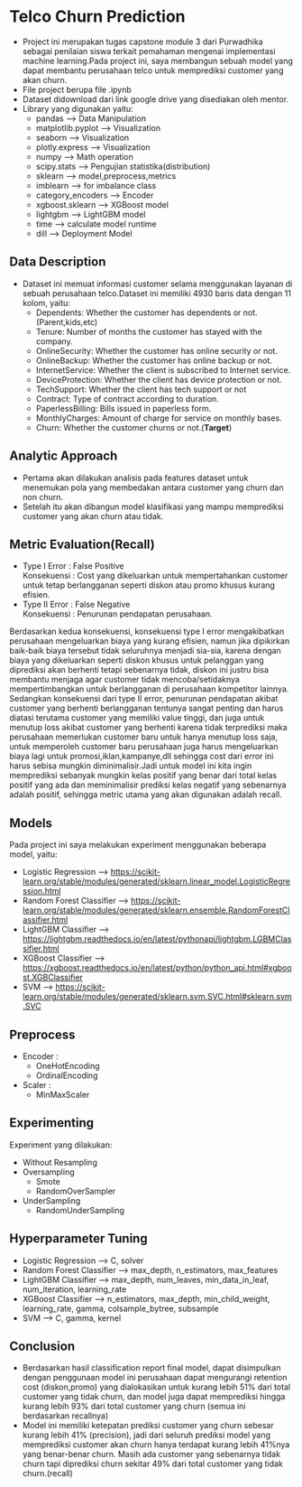 # Telco Churn Prediction
* Project ini merupakan tugas capstone module 3 dari Purwadhika sebagai penilaian siswa terkait pemahaman mengenai implementasi machine learning.Pada project ini, saya membangun sebuah model yang dapat membantu perusahaan telco untuk memprediksi customer yang akan churn.
* File project berupa file .ipynb
* Dataset didownload dari link google drive yang disediakan oleh mentor.
* Library yang digunakan yaitu:
  * pandas --> Data Manipulation
  * matplotlib.pyplot --> Visualization
  * seaborn --> Visualization
  * plotly.express --> Visualization
  * numpy --> Math operation
  * scipy.stats --> Pengujian statistika(distribution)
  * sklearn --> model,preprocess,metrics
  * imblearn --> for imbalance class
  * category_encoders --> Encoder
  * xgboost.sklearn --> XGBoost model
  * lightgbm --> LightGBM model
  * time --> calculate model runtime
  * dill --> Deployment Model
 
## Data Description
* Dataset ini memuat informasi customer selama menggunakan layanan di sebuah perusahaan telco.Dataset ini memiliki 4930 baris data dengan 11 kolom, yaitu:
  * Dependents: Whether the customer has dependents or not.(Parent,kids,etc)
  * Tenure: Number of months the customer has stayed with the company.
  * OnlineSecurity: Whether the customer has online security or not.
  * OnlineBackup: Whether the customer has online backup or not.
  * InternetService: Whether the client is subscribed to Internet service.
  * DeviceProtection: Whether the client has device protection or not.
  * TechSupport: Whether the client has tech support or not 
  * Contract: Type of contract according to duration.
  * PaperlessBilling: Bills issued in paperless form.
  * MonthlyCharges: Amount of charge for service on monthly bases.
  * Churn: Whether the customer churns or not.(**Target**)
    
## Analytic Approach
* Pertama akan dilakukan analisis pada features dataset untuk menemukan pola yang membedakan antara customer yang churn dan non churn.
* Setelah itu akan dibangun model klasifikasi yang mampu memprediksi customer yang akan churn atau tidak.

## Metric Evaluation(**Recall**)
* Type I Error : False Positive  
Konsekuensi : Cost yang dikeluarkan untuk mempertahankan customer untuk tetap berlangganan seperti diskon atau promo khusus kurang efisien.
* Type II Error : False Negative  
Konsekuensi : Penurunan pendapatan perusahaan.  
  
Berdasarkan kedua konsekuensi, konsekuensi type I error mengakibatkan perusahaan mengeluarkan biaya yang kurang efisien, namun jika dipikirkan baik-baik biaya tersebut tidak seluruhnya menjadi sia-sia, karena dengan biaya yang dikeluarkan seperti diskon khusus untuk pelanggan yang diprediksi akan berhenti tetapi sebenarnya tidak, diskon ini justru bisa membantu menjaga agar customer tidak mencoba/setidaknya mempertimbangkan untuk berlangganan di perusahaan kompetitor lainnya. Sedangkan konsekuensi dari type II error, penurunan pendapatan akibat customer yang berhenti berlangganan tentunya sangat penting dan harus diatasi terutama customer yang memiliki value tinggi, dan juga untuk menutup loss akibat customer yang berhenti karena tidak terprediksi maka perusahaan memerlukan customer baru untuk hanya menutup loss saja, untuk memperoleh customer baru perusahaan juga harus mengeluarkan biaya lagi untuk promosi,iklan,kampanye,dll sehingga cost dari error ini harus sebisa mungkin diminimalisir.Jadi untuk model ini kita ingin memprediksi sebanyak mungkin kelas positif yang benar dari total kelas positif yang ada dan meminimalisir prediksi kelas negatif yang sebenarnya adalah positif, sehingga metric utama yang akan digunakan adalah recall.

## Models
Pada project ini saya melakukan experiment menggunakan beberapa model, yaitu:
* Logistic Regression --> https://scikit-learn.org/stable/modules/generated/sklearn.linear_model.LogisticRegression.html
* Random Forest Classifier --> https://scikit-learn.org/stable/modules/generated/sklearn.ensemble.RandomForestClassifier.html
* LightGBM Classifier --> https://lightgbm.readthedocs.io/en/latest/pythonapi/lightgbm.LGBMClassifier.html
* XGBoost Classifier --> https://xgboost.readthedocs.io/en/latest/python/python_api.html#xgboost.XGBClassifier
* SVM --> https://scikit-learn.org/stable/modules/generated/sklearn.svm.SVC.html#sklearn.svm.SVC

## Preprocess
* Encoder :
  * OneHotEncoding
  * OrdinalEncoding
* Scaler :
  * MinMaxScaler

## Experimenting
Experiment yang dilakukan:
* Without Resampling
* Oversampling
  * Smote
  * RandomOverSampler
* UnderSampling
  * RandomUnderSampling
 
## Hyperparameter Tuning
* Logistic Regression --> C, solver
* Random Forest Classifier --> max_depth, n_estimators, max_features
* LightGBM Classifier --> max_depth, num_leaves, min_data_in_leaf, num_iteration, learning_rate
* XGBoost Classifier --> n_estimators, max_depth, min_child_weight, learning_rate, gamma, colsample_bytree, subsample
* SVM --> C, gamma, kernel

## Conclusion
* Berdasarkan hasil classification report final model, dapat disimpulkan dengan penggunaan model ini perusahaan dapat mengurangi retention cost (diskon,promo) yang dialokasikan untuk kurang lebih 51% dari total customer yang tidak churn, dan model juga dapat memprediksi hingga kurang lebih 93% dari total customer yang churn (semua ini berdasarkan recallnya)
* Model ini memiliki ketepatan prediksi customer yang churn sebesar kurang lebih 41% (precision), jadi dari seluruh prediksi model yang memprediksi customer akan churn hanya terdapat kurang lebih 41%nya yang benar-benar churn. Masih ada customer yang sebenarnya tidak churn tapi diprediksi churn sekitar 49% dari total customer yang tidak churn.(recall)
